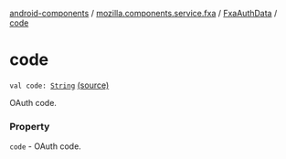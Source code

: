 [android-components](../../index.md) / [mozilla.components.service.fxa](../index.md) / [FxaAuthData](index.md) / [code](./code.md)

# code

`val code: `[`String`](https://kotlinlang.org/api/latest/jvm/stdlib/kotlin/-string/index.html) [(source)](https://github.com/mozilla-mobile/android-components/blob/master/components/service/firefox-accounts/src/main/java/mozilla/components/service/fxa/Types.kt#L43)

OAuth code.

### Property

`code` - OAuth code.